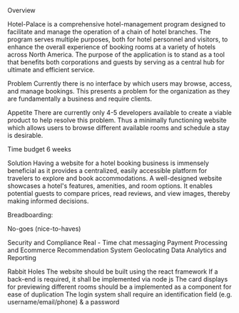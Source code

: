 Overview
 
Hotel-Palace is a comprehensive hotel-management program designed to facilitate and manage the operation of a chain of hotel branches. The program serves multiple purposes, both for hotel personnel and visitors, to enhance the overall experience of booking rooms at a variety of hotels across North America. The purpose of the application is to stand as a tool that benefits both corporations and guests by serving as a central hub for ultimate and efficient service.

Problem 
Currently there is no interface by which users may browse, access, and manage bookings. This presents a problem for the organization as they are fundamentally a business and require clients.

Appetite
There are currently only 4-5 developers available to create a viable product to help resolve this problem. Thus a minimally functioning website which allows users to browse different available rooms and schedule a stay is desirable.  
 
Time budget
6 weeks
 
Solution
Having a website for a hotel booking business is immensely beneficial as it provides a centralized, easily accessible platform for travelers to explore and book accommodations. A well-designed website showcases a hotel's features, amenities, and room options. It enables potential guests to compare prices, read reviews, and view images, thereby making informed decisions.

Breadboarding:

 
No-goes (nice-to-haves)

Security and Compliance
Real - Time chat messaging 
Payment Processing and Ecommerce
Recommendation System
Geolocating
Data Analytics and Reporting

Rabbit Holes
The website should be built using the react framework
If a back-end is required, it shall be implemented via node js
The card displays for previewing different rooms should be a implemented as a component for ease of duplication
The login system shall require an identification field (e.g. username/email/phone) & a password
